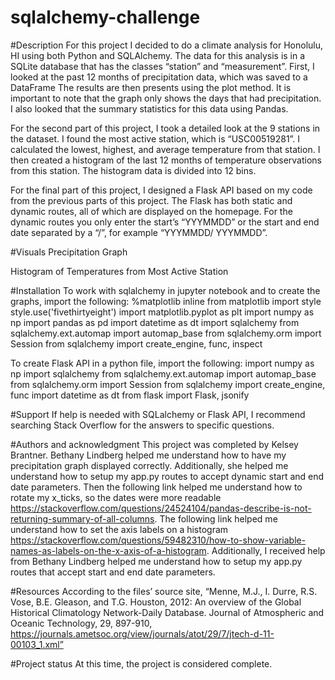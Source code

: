 # sqlalchemy-challenge

#Description
For this project I decided to do a climate analysis for Honolulu, HI using both Python and SQLAlchemy. The data for this analysis is in a SQLite database that has the classes “station” and “measurement”. First, I looked at the past 12 months of precipitation data, which was saved to a DataFrame The results are then presents using the plot method. It is important to note that the graph only shows the days that had precipitation. I also looked that the summary statistics for this data using Pandas. 

For the second part of this project, I took a detailed look at the 9 stations in the dataset. I found the most active station, which is “USC00519281”. I calculated the lowest, highest, and average temperature from that station. I then created a histogram of the last 12 months of temperature observations from this station. The histogram data is divided into 12 bins. 

For the final part of this project, I designed a Flask API based on my code from the previous parts of this project. The Flask has both static and dynamic routes, all of which are displayed on the homepage. For the dynamic routes you only enter the start’s “YYYMMDD” or the start and end date separated by a “/”, for example “YYYMMDD/ YYYMMDD”.

#Visuals
Precipitation Graph
 
Histogram of Temperatures from Most Active Station
 
#Installation
To work with sqlalchemy in jupyter notebook and to create the graphs, import the following:
%matplotlib inline
from matplotlib import style
style.use('fivethirtyeight')
import matplotlib.pyplot as plt 
import numpy as np
import pandas as pd
import datetime as dt
import sqlalchemy
from sqlalchemy.ext.automap import automap_base
from sqlalchemy.orm import Session
from sqlalchemy import create_engine, func, inspect

To create Flask API in a python file, import the following:
import numpy as np
import sqlalchemy
from sqlalchemy.ext.automap import automap_base
from sqlalchemy.orm import Session
from sqlalchemy import create_engine, func
import datetime as dt
from flask import Flask, jsonify

#Support
If help is needed with SQLalchemy or Flask API, I recommend searching Stack Overflow for the answers to specific questions.  

#Authors and acknowledgment
This project was completed by Kelsey Brantner. Bethany Lindberg helped me understand how to have my precipitation graph displayed correctly. Additionally, she helped me understand how to setup my app.py routes to accept dynamic start and end date parameters.  Then the following link helped me understand how to rotate my x_ticks, so the dates were more readable https://stackoverflow.com/questions/24524104/pandas-describe-is-not-returning-summary-of-all-columns. The following link helped me understand how to set the axis labels on a histogram https://stackoverflow.com/questions/59482310/how-to-show-variable-names-as-labels-on-the-x-axis-of-a-histogram. Additionally, I received help from Bethany Lindberg helped me understand how to setup my app.py routes that accept start and end date parameters. 

#Resources
According to the files’ source site, “Menne, M.J., I. Durre, R.S. Vose, B.E. Gleason, and T.G. Houston, 2012: An overview of the Global Historical Climatology Network-Daily Database. Journal of Atmospheric and Oceanic Technology, 29, 897-910, https://journals.ametsoc.org/view/journals/atot/29/7/jtech-d-11-00103_1.xml”

#Project status
At this time, the project is considered complete. 
